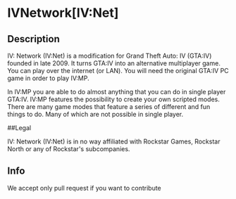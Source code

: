 IVNetwork[IV:Net]
=============

## Description

IV: Network (IV:Net) is a modification for Grand Theft Auto: IV (GTA:IV) founded in late 2009. It turns GTA:IV into an alternative multiplayer game. You can play over the internet (or LAN). You will need the original GTA:IV PC game in order to play IV:MP.

In IV:MP you are able to do almost anything that you can do in single player GTA:IV. IV:MP features the possibility to create your own scripted modes. There are many game modes that feature a series of different and fun things to do. Many of which are not possible in single player.

##Legal

IV: Network (IV:Net) is in no way affiliated with Rockstar Games, Rockstar North or any of Rockstar's subcompanies.

## Info

We accept only pull request if you want to contribute
